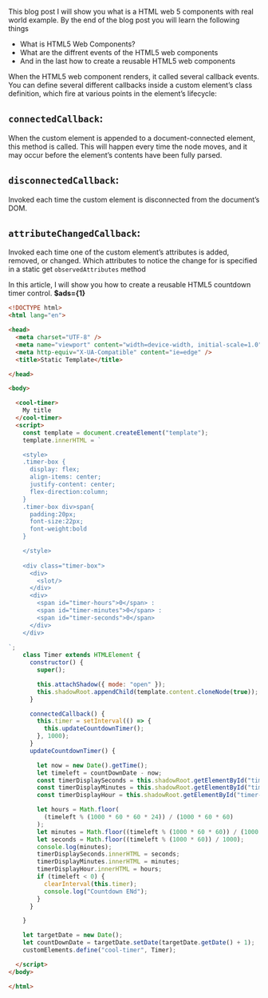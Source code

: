 This blog post I will show you what is a HTML web 5 components with real world example. By the end of the blog post you will learn the following things

- What is HTML5 Web Components?
- What are the diffrent events of the HTML5 web components
- And in the last how to create a reusable HTML5 web components


When the HTML5 web component renders, it called several callback events. You can define several different callbacks inside a custom element’s class definition, which fire at various points in the element’s lifecycle:

## `connectedCallback`:

When the custom element is appended to a document-connected element, this method is called. This will happen every time the node moves, and it may occur before the element’s contents have been fully parsed.

## `disconnectedCallback`:

Invoked each time the custom element is disconnected from the document’s DOM.

## `attributeChangedCallback`:

Invoked each time one of the custom element’s attributes is added, removed, or changed. Which attributes to notice the change for is specified in a static get  `observedAttributes`  method

In this article, I will show you how to create a reusable HTML5 countdown timer control.  **$ads={1}**

```html
<!DOCTYPE html>
<html lang="en">

<head>
  <meta charset="UTF-8" />
  <meta name="viewport" content="width=device-width, initial-scale=1.0" />
  <meta http-equiv="X-UA-Compatible" content="ie=edge" />
  <title>Static Template</title>

</head>

<body>

  <cool-timer>
    My title
  </cool-timer>
  <script>
    const template = document.createElement("template");
    template.innerHTML = `

    <style>
    .timer-box {
      display: flex;
      align-items: center;
      justify-content: center;
      flex-direction:column;
    }
    .timer-box div>span{
      padding:20px;
      font-size:22px;
      font-weight:bold
    }

    </style>
    
    <div class="timer-box">
      <div>
        <slot/>
      </div>
      <div>
        <span id="timer-hours">0</span> :
        <span id="timer-minutes">0</span> :
        <span id="timer-seconds">0</span> 
      </div>
    </div>
 
`;
    class Timer extends HTMLElement {
      constructor() {
        super();

        this.attachShadow({ mode: "open" });
        this.shadowRoot.appendChild(template.content.cloneNode(true));
      }

      connectedCallback() {
        this.timer = setInterval(() => {
          this.updateCountdownTimer();
        }, 1000);
      }
      updateCountdownTimer() {

        let now = new Date().getTime();
        let timeleft = countDownDate - now;
        const timerDisplaySeconds = this.shadowRoot.getElementById("timer-seconds");
        const timerDisplayMinutes = this.shadowRoot.getElementById("timer-minutes");
        const timerDisplayHour = this.shadowRoot.getElementById("timer-hours");

        let hours = Math.floor(
          (timeleft % (1000 * 60 * 60 * 24)) / (1000 * 60 * 60)
        );
        let minutes = Math.floor((timeleft % (1000 * 60 * 60)) / (1000 * 60));
        let seconds = Math.floor((timeleft % (1000 * 60)) / 1000);
        console.log(minutes);
        timerDisplaySeconds.innerHTML = seconds;
        timerDisplayMinutes.innerHTML = minutes;
        timerDisplayHour.innerHTML = hours;
        if (timeleft < 0) {
          clearInterval(this.timer);
          console.log("Countdown ENd");
        }
      }

    }

    let targetDate = new Date();
    let countDownDate = targetDate.setDate(targetDate.getDate() + 1);
    customElements.define("cool-timer", Timer);

  </script>
</body>

</html>
```
<!--stackedit_data:
eyJoaXN0b3J5IjpbNzcxNzE0NDI4XX0=
-->